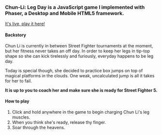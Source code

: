 ### Chun-Li: Leg Day is a JavaScript game I implemented with Phaser, a Desktop and Mobile HTML5 framework.

[It's live, play it here!](http://kvntrn.me/Been-Jumping/)

#### Backstory

Chun Li is currently in between Street Fighter tournaments at the moment, but her fitness never takes an off day.
In order to keep her legs in tip-top shape so she can kick tirelessly and furiously, everyday happens to be leg day.

Today is special though, she decided to practice box jumps on top of magical platforms in the clouds.
One weak, uncalculated jump is all it takes for her to fail.

**It is up to you to coach her and make sure she is ready for Street Fighter 5.**

#### How to play

1) Click and hold anywhere in the game to begin charging Chun Li's leg muscles.
2) When you think she's ready, release thy finger.
3) Soar through the heavens.

